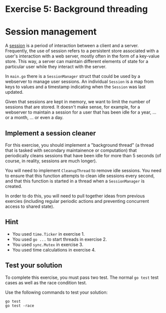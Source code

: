 # Exercise 5: Background threading

# Session management

A [session](https://en.wikipedia.org/wiki/Session_(computer_science)) is a
period of interaction between a client and a server. Frequently, the use of
session refers to a persistent store associated with a user's interaction with a
web server, mostly often in the form of a key-value store. This way, a server
can maintain different elements of state for a particular user while they
interact with the server.

In `main.go` there is a `SessionManager` struct that could be used by a
webserver to manage user sessions. An individual `Session` is a map from keys to
values and a timestamp indicating when the `Session` was last updated.

Given that sessions are kept in memory, we want to limit the number of sessions
that are stored. It doesn't make sense, for example, for a webserver to maintain
a session for a user that has been idle for a year, ... or a month, ... or even
a day.

## Implement a session cleaner

For this exercise, you should implement a "background thread" (a thread that is
tasked with secondary maintainence or computation) that periodically cleans
sessions that have been idle for more than 5 seconds (of course, in reality,
sessions are much longer).

You will need to implement `CleanupThread` to remove idle sessions. You need to
ensure that this function attempts to clean idle sessions every second, and that
this function is started in a thread when a `SessionManager` is created.

In order to do this, you will need to pull together ideas from previous exercies
(including regular periodic actions and preventing concurrent access to shared
state).

## Hint

* You used `time.Ticker` in exercise 1.
* You used `go ...` to start threads in exercise 2.
* You used `sync.Mutex` in exercise 3.
* You used time calculations in exercise 4.

## Test your solution

To complete this exercise, you must pass two test. The normal `go
test` test cases as well as the race condition test.

Use the following commands to test your solution:
```
go test
go test -race
```
